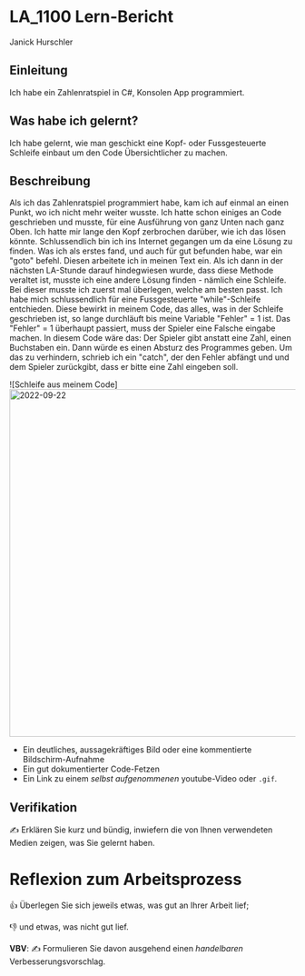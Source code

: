 # LA_1100 Lern-Bericht
Janick Hurschler

## Einleitung

Ich habe ein Zahlenratspiel in C#, Konsolen App programmiert.

## Was habe ich gelernt?

Ich habe gelernt, wie man geschickt eine Kopf- oder Fussgesteuerte Schleife einbaut um den Code Übersichtlicher zu machen.

## Beschreibung

Als ich das Zahlenratspiel programmiert habe, kam ich auf einmal an einen Punkt, wo ich nicht mehr weiter wusste. 
Ich hatte schon einiges an Code geschrieben und musste, für eine Ausführung von ganz Unten nach ganz Oben. Ich hatte mir lange den Kopf zerbrochen darüber, 
wie ich das lösen könnte. Schlussendlich bin ich ins Internet gegangen um da eine Lösung zu finden. Was ich als erstes fand, und auch für gut befunden
habe, war ein "goto" befehl. Diesen arbeitete ich in meinen Text ein. Als ich dann in der nächsten LA-Stunde darauf hindegwiesen wurde, dass diese Methode veraltet ist,
musste ich eine andere Lösung finden - nämlich eine Schleife. Bei dieser musste ich zuerst mal überlegen, welche am besten passt. Ich habe mich schlussendlich
für eine Fussgesteuerte "while"-Schleife entchieden.
Diese bewirkt in meinem Code, das alles, was in der Schleife geschrieben ist, so lange durchläuft bis meine Variable "Fehler" = 1 ist. Das "Fehler" = 1 überhaupt passiert,
muss der Spieler eine Falsche eingabe machen. In diesem Code wäre das: Der Spieler gibt anstatt eine Zahl, einen Buchstaben ein. Dann würde es einen Absturz des Programmes
geben. Um das zu verhindern, schrieb ich ein "catch", der den Fehler abfängt und und dem Spieler zurückgibt, dass er bitte eine Zahl eingeben soll.

![Schleife aus meinem Code]<img width="612" alt="2022-09-22" src="https://user-images.githubusercontent.com/111045598/191694447-996302cc-95a6-424c-abff-853e4857c248.png">

* Ein deutliches, aussagekräftiges Bild oder eine kommentierte Bildschirm-Aufnahme
* Ein gut dokumentierter Code-Fetzen
* Ein Link zu einem *selbst aufgenommenen* youtube-Video oder `.gif`.

## Verifikation

✍️ Erklären Sie kurz und bündig, inwiefern die von Ihnen verwendeten Medien zeigen, was Sie gelernt haben.

# Reflexion zum Arbeitsprozess

👍 Überlegen Sie sich jeweils etwas, was gut an Ihrer Arbeit lief; 

👎 und etwas, was nicht gut lief.

**VBV**: ✍️ Formulieren Sie davon ausgehend einen *handelbaren* Verbesserungsvorschlag.
